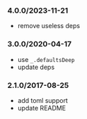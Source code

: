 ### 4.0.0/2023-11-21

- remove useless deps

### 3.0.0/2020-04-17

- use `_.defaultsDeep`
- update deps

### 2.1.0/2017-08-25

- add toml support
- update README
